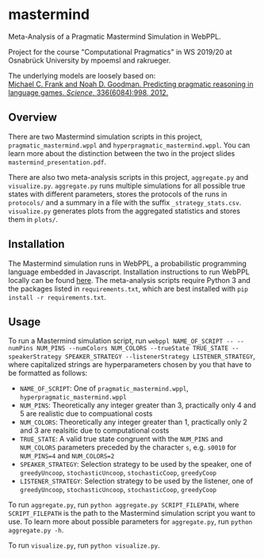 # mastermind
Meta-Analysis of a Pragmatic Mastermind Simulation in WebPPL.

Project for the course "Computational Pragmatics" in WS 2019/20 at Osnabrück University by mpoemsl and rakrueger.

The underlying models are loosely based on:  
[Michael C. Frank and Noah D. Goodman. Predicting pragmatic reasoning in language games. *Science*, 336(6084):998, 2012.](http://langcog.stanford.edu/papers/FG-science2012full.pdf)


## Overview

There are two Mastermind simulation scripts in this project, `pragmatic_mastermind.wppl` and `hyperpragmatic_mastermind.wppl`. You can learn more about the distinction between the two in the project slides `mastermind_presentation.pdf`. 

There are also two meta-analysis scripts in this project, `aggregate.py` and `visualize.py`. `aggregate.py` runs multiple simulations for all possible true states with different parameters, stores the protocols of the runs in `protocols/` and a summary in a file with the suffix `_strategy_stats.csv`. `visualize.py` generates plots from the aggregated statistics and stores them in `plots/`.


## Installation

The Mastermind simulation runs in WebPPL, a probabilistic programming language embedded in Javascript. Installation instructions to run WebPPL locally can be found [here](https://webppl.readthedocs.io/en/master/installation.html). The meta-analysis scripts require Python 3 and the packages listed in `requirements.txt`, which are best installed with `pip install -r requirements.txt`.


## Usage

To run a Mastermind simulation script, run `webppl NAME_OF_SCRIPT -- --numPins NUM_PINS --numColors NUM_COLORS --trueState TRUE_STATE --speakerStrategy SPEAKER_STRATEGY --listenerStrategy LISTENER_STRATEGY`, where capitalized strings are hyperparameters chosen by you that have to be formatted as follows:

* `NAME_OF_SCRIPT`: One of `pragmatic_mastermind.wppl`, `hyperpragmatic_mastermind.wppl`
* `NUM_PINS`: Theoretically any integer greater than 3, practically only 4 and 5 are realistic due to compuational costs
* `NUM_COLORS`: Theoretically any integer greater than 1, practically only 2 and 3 are realsitic due to computational costs
* `TRUE_STATE`: A valid true state congruent with the `NUM_PINS` and `NUM_COLORS` parameters preceded by the character `s`, e.g. `s0010` for `NUM_PINS=4` and `NUM_COLORS=2`
* `SPEAKER_STRATEGY`: Selection strategy to be used by the speaker, one of `greedyUncoop`, `stochasticUncoop`, `stochasticCoop`, `greedyCoop`
* `LISTENER_STRATEGY`: Selection strategy to be used by the listener, one of `greedyUncoop`, `stochasticUncoop`, `stochasticCoop`, `greedyCoop`

To run `aggregate.py`, run `python aggregate.py SCRIPT_FILEPATH`, where `SCRIPT_FILEPATH` is the path to the Mastermind simulation script you want to use. To learn more about possible parameters for `aggregate.py`, run `python aggregate.py -h`.

To run `visualize.py`, run `python visualize.py`. 

